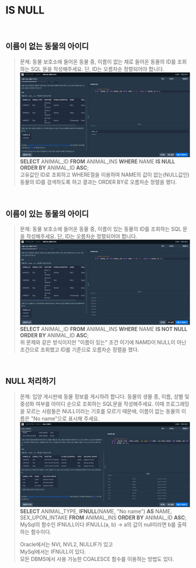 # IS NULL
<br>

## 이름이 없는 동물의 아이디 
>문제: 동물 보호소에 들어온 동물 중, 이름이 없는 채로 들어온 동물의 ID를 조회하는 SQL 문을 작성해주세요. 단, ID는 오름차순 정렬되어야 합니다.  
>![img](./isNull_01.jpg)  
>**SELECT** ANIMAL_ID **FROM** ANIMAL_INS **WHERE** NAME **IS NULL ORDER BY** ANIMAL_ID **ASC**;  
>고유값인 ID로 조회하고 WHERE절을 이용하여 NAME의 값이 없는(NULL값인) 동물의 ID를 검색하도록 하고 결과는 ORDER BY로 오름차순 정렬을 했다.  

<br> 

## 이름이 있는 동물의 아이디  
>문제: 동물 보호소에 들어온 동물 중, 이름이 있는 동물의 ID를 조회하는 SQL 문을 작성해주세요. 단, ID는 오름차순 정렬되어야 합니다.  
>![img](./isNull_02.jpg)  
>**SELECT** ANIMAL_ID **FROM** ANIMAL_INS **WHERE** NAME **IS NOT NULL ORDER BY** ANIMAL_ID **ASC**;  
>위 문제와 같은 방식이지만 "이름이 있는" 조건 이기에 NAMD이 NULL이 아닌 조건으로 조회했고 ID를 기준으로 오름차순 정렬을 했다.

<br>

## NULL 처리하기  
>문제: 입양 게시판에 동물 정보를 게시하려 합니다. 동물의 생물 종, 이름, 성별 및 중성화 여부를 아이디 순으로 조회하는 SQL문을 작성해주세요. 이때 프로그래밍을 모르는 사람들은 NULL이라는 기호를 모르기 때문에, 이름이 없는 동물의 이름은 "No name"으로 표시해 주세요.  
>![img](./isNull_03.jpg)  
>**SELECT** ANIMAL_TYPE, **IFNULL**(NAME, "No name") **AS** NAME, SEX_UPON_INTAKE **FROM** ANIMAL_INS **ORDER BY** ANIMAL_ID **ASC**;  
>MySql의 함수인 IFNULL이다 IFNULL(a, b) -> a의 값이 null이라면 b를 출력하는 함수이다.  
>
>Oracle에서는 NVl, NVL2, NULLIF가 있고  
>MySql에서는 IFNULL이 있다.  
>모든 DBMS에서 사용 가능한 COALESCE 함수를 이용하는 방법도 있다.  
